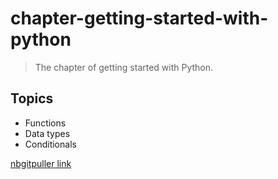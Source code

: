 # chapter-getting-started-with-python

> The chapter of getting started with Python.

## Topics

- Functions
- Data types
- Conditionals

[nbgitpuller link](https://lab.datainpoint.com/hub/user-redirect/git-pull?repo=https%3A%2F%2Fgithub.com%2Fdatainpoint%2Fchapter-getting-started-with-python&urlpath=tree%2Fchapter-getting-started-with-python%2F&branch=main)

